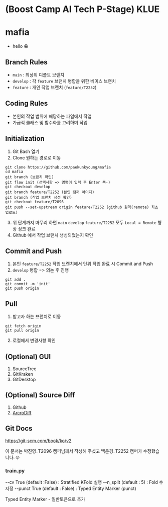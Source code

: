 # (Boost Camp AI Tech P-Stage) KLUE
# mafia

- hello 😀

## Branch Rules
- `main` : 최상위 디폴트 브랜치
- `develop` : 각 `feature` 브랜치 병합을 위한 베이스 브랜치
- `feature` : 개인 작업 브랜치 (`feature/T2252`)

## Coding Rules
- 본인의 작업 범위에 해당하는 파일에서 작업
- 가급적 클래스 및 함수화를 고려하며 작업

## Initialization
1. Git Bash 열기
2. Clone 원하는 경로로 이동
```
git clone https://github.com/paekunkyoung/mafia
cd mafia
git branch (브랜치 확인)
git flow init (선택사항 => 명령어 입력 후 Enter 쭉-)
git checkout develop
git branch feature/T2252 (본인 캠퍼 아이디)
git branch (작업 브랜치 생성 확인)
git checkout feature/T2096
git push --set-upstream origin feature/T2252 (github 원격(remote) 최초 업로드)
```
3. 위 단계까지 마무리 하면 `main` `develop` `feature/T2252` 모두 `Local = Remote` 형상 싱크 완료
4. Github 에서 작업 브랜치 생성되었는지 확인

## Commit and Push
1. 본인 `feature/T2252` 작업 브랜치에서 단위 작업 완료 시 Commit and Push
2. `develop` 병합 => 의논 후 진행
```
git add .
git commit -m 'init'
git push origin
```

## Pull
1. 받고자 하는 브랜치로 이동
```
git fetch origin
git pull origin
```
2. 로컬에서 변경사항 확인

## (Optional) GUI
1. SourceTree
2. GitKraken
3. GitDesktop

## (Optional) Source Diff
1. Github
2. [ArcroDiff](http://www.acrosoft.pe.kr/acroedit/)

## Git Docs
https://git-scm.com/book/ko/v2

이 문서는 박진영_T2096 캠퍼님께서 작성해 주셨고 백운경_T2252 캠퍼가 수정했습니다. 🤓


### train.py
--cv True (default :False) : Stratified KFold 실행
--n_split (default : 5) : Fold 수 지정
--punct True (default : False) : Typed Entity Marker (punct)

Typed Entity Marker - 일반토큰으로 추가
